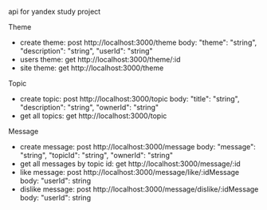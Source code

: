 api for yandex study project

Theme
* create theme: post http://localhost:3000/theme body:
  "theme": "string",
  "description": "string",
   "userId": "string"
* users theme: get http://localhost:3000/theme/:id
* site theme: get http://localhost:3000/theme

Topic
* create topic: post http://localhost:3000/topic body:
  "title": "string",
  "description": "string",
  "ownerId": "string"
* get all topics: get http://localhost:3000/topic

Message
* create message: post http://localhost:3000/message body:
  "message": "string",
  "topicId": "string",
  "ownerId": "string"
* get all messages by topic id: get http://localhost:3000/message/:id
* like message: post http://localhost:3000/message/like/:idMessage body: 
  "userId": string
* dislike message: post http://localhost:3000/message/dislike/:idMessage body:
  "userId": string
